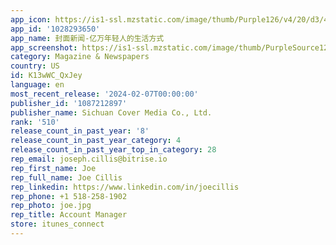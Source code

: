 ```yaml
---
app_icon: https://is1-ssl.mzstatic.com/image/thumb/Purple126/v4/20/d3/40/20d340b7-b0b3-196f-f29a-33ea1e8e00d5/AppIcon-1x_U007emarketing-0-7-0-0-sRGB-85-220-0.png/1024x1024bb.png
app_id: '1028293650'
app_name: 封面新闻-亿万年轻人的生活方式
app_screenshot: https://is1-ssl.mzstatic.com/image/thumb/PurpleSource126/v4/9d/1d/00/9d1d0097-5143-3935-1c85-f0747fd16259/a3f10da8-8286-4d96-906a-02a818801856_01.png/1242x2688bb.png
category: Magazine & Newspapers
country: US
id: K13wWC_QxJey
language: en
most_recent_release: '2024-02-07T00:00:00'
publisher_id: '1087212897'
publisher_name: Sichuan Cover Media Co., Ltd.
rank: '510'
release_count_in_past_year: '8'
release_count_in_past_year_category: 4
release_count_in_past_year_top_in_category: 28
rep_email: joseph.cillis@bitrise.io
rep_first_name: Joe
rep_full_name: Joe Cillis
rep_linkedin: https://www.linkedin.com/in/joecillis
rep_phone: +1 518-258-1902
rep_photo: joe.jpg
rep_title: Account Manager
store: itunes_connect
---
```

